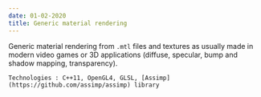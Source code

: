 ```yaml
---
date: 01-02-2020
title: Generic material rendering
---
```


Generic material rendering from `.mtl` files and textures as usually made in modern video games or 3D applications (diffuse, specular, bump and shadow mapping, transparency).

`Technologies : C++11, OpenGL4, GLSL, [Assimp](https://github.com/assimp/assimp) library`
